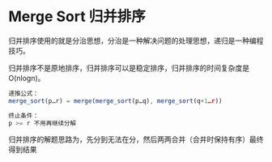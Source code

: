 # Merge Sort 归并排序

归并排序使用的就是分治思想，分治是一种解决问题的处理思想，递归是一种编程技巧。

归并排序不是原地排序，归并排序可以是稳定排序，归并排序的时间复杂度是 O(nlogn)。

```js
递推公式：
merge_sort(p…r) = merge(merge_sort(p…q), merge_sort(q+1…r))

终止条件：
p >= r 不用再继续分解
```

归并排序的解题思路为，先分到无法在分，然后两两合并（合并时保持有序）最终得到结果
